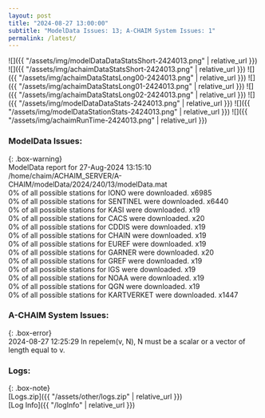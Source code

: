 ```yaml
---
layout: post
title: "2024-08-27 13:00:00"
subtitle: "ModelData Issues: 13; A-CHAIM System Issues: 1"
permalink: /latest/
---
```


![]({{ "/assets/img/modelDataDataStatsShort-2424013.png" | relative_url }})
![]({{ "/assets/img/achaimDataStatsShort-2424013.png" | relative_url }})
![]({{ "/assets/img/achaimDataStatsLong00-2424013.png" | relative_url }})
![]({{ "/assets/img/achaimDataStatsLong01-2424013.png" | relative_url }})
![]({{ "/assets/img/achaimDataStatsLong02-2424013.png" | relative_url }})
![]({{ "/assets/img/modelDataDataStats-2424013.png" | relative_url }})
![]({{ "/assets/img/modelDataStationStats-2424013.png" | relative_url }})
![]({{ "/assets/img/achaimRunTime-2424013.png" | relative_url }})


### ModelData Issues:  
  
{: .box-warning}  
 ModelData report for 27-Aug-2024 13:15:10   
 /home/chaim/ACHAIM_SERVER/A-CHAIM/modelData/2024/240/13/modelData.mat   
 0% of all possible stations for IONO were downloaded. x6985   
 0% of all possible stations for SENTINEL were downloaded. x6440   
 0% of all possible stations for KASI were downloaded. x19   
 0% of all possible stations for CACS were downloaded. x20   
 0% of all possible stations for CDDIS were downloaded. x19   
 0% of all possible stations for CHAIN were downloaded. x19   
 0% of all possible stations for EUREF were downloaded. x19   
 0% of all possible stations for GARNER were downloaded. x20   
 0% of all possible stations for GREF were downloaded. x19   
 0% of all possible stations for IGS were downloaded. x19   
 0% of all possible stations for NOAA were downloaded. x19   
 0% of all possible stations for QGN were downloaded. x19   
 0% of all possible stations for KARTVERKET were downloaded. x1447   
  
### A-CHAIM System Issues:  
  
{: .box-error}  
2024-08-27 12:25:29 In repelem(v, N), N must be a scalar or a vector of length equal to v.  

### Logs:  
  
{: .box-note}  
[Logs.zip]({{ "/assets/other/logs.zip" | relative_url }})  
[Log Info]({{ "/logInfo" | relative_url }})  
